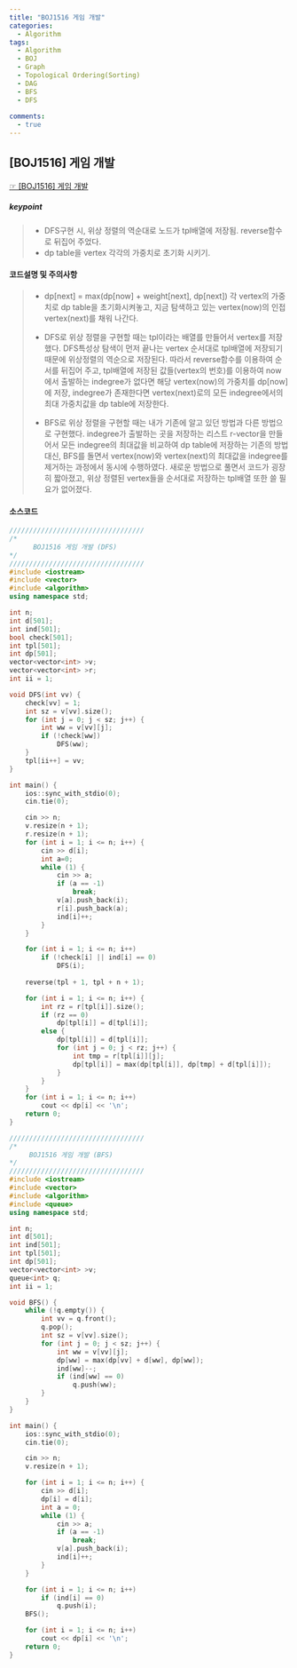 ```yaml
---
title: "BOJ1516 게임 개발"
categories:
  - Algorithm
tags:
  - Algorithm
  - BOJ
  - Graph
  - Topological Ordering(Sorting)
  - DAG
  - BFS
  - DFS
  
comments:
  - true
---
```


## [BOJ1516] 게임 개발
 [☞ [BOJ1516] 게임 개발](https://www.acmicpc.net/problem/1516)

##### keypoint
> * DFS구현 시, 위상 정렬의 역순대로 노드가 tpl배열에 저장됨.
>  reverse함수로 뒤집어 주었다.
> * dp table을 vertex 각각의 가중치로 초기화 시키기.


#### 코드설명 및 주의사항
> * dp[next] = max(dp[now] + weight[next], dp[next]) 각 vertex의 가중치로 dp table을 초기화시켜놓고, 지금 탐색하고 있는 vertex(now)의 인접 vertex(next)를 채워 나간다.
> 
> * DFS로 위상 정렬을 구현할 때는 tpl이라는 배열를 만들어서
>   vertex를 저장했다. DFS특성상 탐색이 먼저 끝나는 vertex 순서대로 tpl배열에 저장되기 때문에 위상정렬의 역순으로 저장된다. 따라서 reverse함수를 이용하여 순서를 뒤집어 주고, tpl배열에 저장된 값들(vertex의 번호)를 이용하여 now에서 출발하는 indegree가 없다면 해당 vertex(now)의 가중치를 dp[now]에 저장, indegree가 존재한다면 vertex(next)로의 모든 indegree에서의 최대 가중치값을 dp table에 저장한다.
> 
> * BFS로 위상 정렬을 구현할 때는 내가 기존에 알고 있던 방법과 다른 방법으로 구현했다. indegree가 출발하는 곳을 저장하는 리스트 r-vector을 만들어서 모든 indegree의 최대값을 비교하여 dp table에 저장하는 기존의 방법 대신, BFS를 돌면서 vertex(now)와 vertex(next)의 최대값을 indegree를 제거하는 과정에서 동시에 수행하였다.
> 새로운 방법으로 풀면서 코드가 굉장히 짧아졌고, 위상 정렬된 vertex들을 순서대로 저장하는 tpl배열 또한 쓸 필요가 없어졌다.


#### 소스코드
```cpp
//////////////////////////////////
/*
      BOJ1516 게임 개발 (DFS)
*/
//////////////////////////////////
#include <iostream>
#include <vector>
#include <algorithm>
using namespace std;

int n;
int d[501];
int ind[501];
bool check[501];
int tpl[501];
int dp[501];
vector<vector<int> >v;
vector<vector<int> >r;
int ii = 1;

void DFS(int vv) {
	check[vv] = 1;
	int sz = v[vv].size();
	for (int j = 0; j < sz; j++) {
		int ww = v[vv][j];
		if (!check[ww])
			DFS(ww);
	}
	tpl[ii++] = vv;
}	

int main() {
	ios::sync_with_stdio(0);
	cin.tie(0);

	cin >> n;
	v.resize(n + 1);
	r.resize(n + 1);
	for (int i = 1; i <= n; i++) {
		cin >> d[i];
		int a=0;
		while (1) {
			cin >> a;
			if (a == -1)
				break;
			v[a].push_back(i);
			r[i].push_back(a);
			ind[i]++;
		}
	}

	for (int i = 1; i <= n; i++) 
		if (!check[i] || ind[i] == 0)
			DFS(i);
	
	reverse(tpl + 1, tpl + n + 1);

	for (int i = 1; i <= n; i++) {
		int rz = r[tpl[i]].size();
		if (rz == 0)
			dp[tpl[i]] = d[tpl[i]];
		else {
			dp[tpl[i]] = d[tpl[i]];
			for (int j = 0; j < rz; j++) {
				int tmp = r[tpl[i]][j];
				dp[tpl[i]] = max(dp[tpl[i]], dp[tmp] + d[tpl[i]]);
			}
		}
	}
	for (int i = 1; i <= n; i++) 
		cout << dp[i] << '\n';
	return 0;
}
```



```cpp
//////////////////////////////////
/*
     BOJ1516 게임 개발 (BFS)
*/
//////////////////////////////////
#include <iostream>
#include <vector>
#include <algorithm>
#include <queue>
using namespace std;

int n;
int d[501];
int ind[501];
int tpl[501];
int dp[501];
vector<vector<int> >v;
queue<int> q;
int ii = 1;

void BFS() {
	while (!q.empty()) {
		int vv = q.front();
		q.pop();
		int sz = v[vv].size();
		for (int j = 0; j < sz; j++) {
			int ww = v[vv][j];
			dp[ww] = max(dp[vv] + d[ww], dp[ww]);
			ind[ww]--;
			if (ind[ww] == 0)
				q.push(ww);
		}
	}
}

int main() {
	ios::sync_with_stdio(0);
	cin.tie(0);

	cin >> n;
	v.resize(n + 1);

	for (int i = 1; i <= n; i++) {
		cin >> d[i];
		dp[i] = d[i];
		int a = 0;
		while (1) {
			cin >> a;
			if (a == -1)
				break;
			v[a].push_back(i);
			ind[i]++;
		}
	}

	for (int i = 1; i <= n; i++)
		if (ind[i] == 0)
			q.push(i);
	BFS();

	for (int i = 1; i <= n; i++)
		cout << dp[i] << '\n';
	return 0;
}
```
